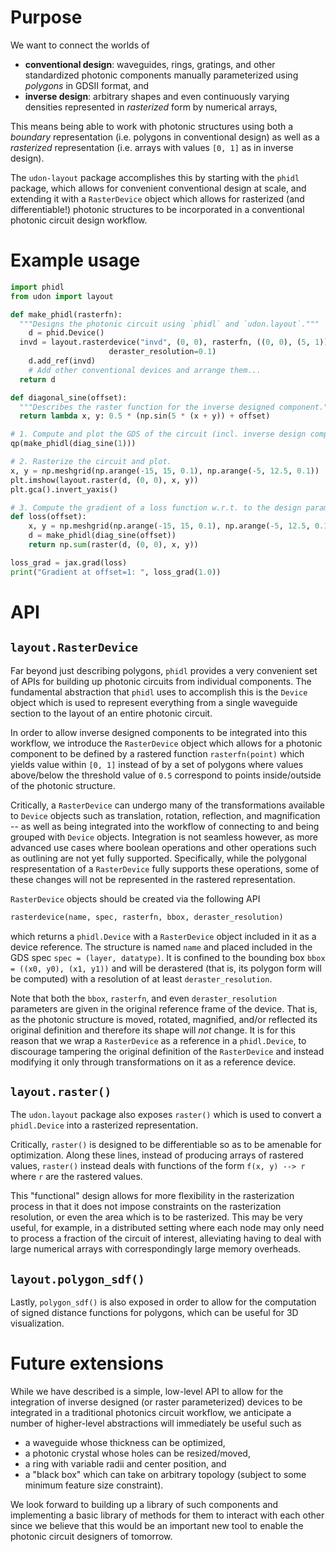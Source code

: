 # Purpose

We want to connect the worlds of
- __conventional design__: waveguides, rings, gratings, and other standardized photonic components manually parameterized using _polygons_ in GDSII format, and
- __inverse design__: arbitrary shapes and even continuously varying densities represented in _rasterized_ form by numerical arrays,

This means being able to work with photonic structures using both a _boundary_ representation 
(i.e. polygons in conventional design) as well as a _rasterized_ representation 
(i.e. arrays with values `[0, 1]` as in inverse design).

The `udon-layout` package accomplishes this by starting with the `phidl` package,
which allows for convenient conventional design at scale,
and extending it with a `RasterDevice` object which allows for rasterized (and differentiable!)
photonic structures to be incorporated in a conventional photonic circuit design workflow.

# Example usage

```python
import phidl
from udon import layout

def make_phidl(rasterfn):
  """Designs the photonic circuit using `phidl` and `udon.layout`."""
	d = phid.Device()
  invd = layout.rasterdevice("invd", (0, 0), rasterfn, ((0, 0), (5, 1)),
                      deraster_resolution=0.1)
	d.add_ref(invd)
	# Add other conventional devices and arrange them...
  return d

def diagonal_sine(offset):
  """Describes the raster function for the inverse designed component."""
  return lambda x, y: 0.5 * (np.sin(5 * (x + y)) + offset)

# 1. Compute and plot the GDS of the circuit (incl. inverse design component).
qp(make_phidl(diag_sine(1)))

# 2. Rasterize the circuit and plot.
x, y = np.meshgrid(np.arange(-15, 15, 0.1), np.arange(-5, 12.5, 0.1))
plt.imshow(layout.raster(d, (0, 0), x, y))
plt.gca().invert_yaxis()

# 3. Compute the gradient of a loss function w.r.t. to the design parameter `offset`.
def loss(offset):
	x, y = np.meshgrid(np.arange(-15, 15, 0.1), np.arange(-5, 12.5, 0.1))
	d = make_phidl(diag_sine(offset))
	return np.sum(raster(d, (0, 0), x, y))

loss_grad = jax.grad(loss)
print("Gradient at offset=1: ", loss_grad(1.0))
```

# API 

## `layout.RasterDevice`

Far beyond just describing polygons, `phidl` provides a very convenient set of APIs
for building up photonic circuits from individual components.
The fundamental abstraction that `phidl` uses to accomplish this is the `Device` object
which is used to represent everything from a single waveguide section to the layout of an entire photonic circuit.

In order to allow inverse designed components to be integrated into this workflow,
we introduce the `RasterDevice` object which allows for a photonic component
to be defined by a rastered function `rasterfn(point)` which yields value within `[0, 1]`
instead of by a set of polygons where values above/below the threshold value of `0.5`
correspond to points inside/outside of the photonic structure.

Critically, a `RasterDevice` can undergo many of the transformations available to `Device` objects
such as translation, rotation, reflection, and magnification --
as well as being integrated into the workflow of connecting to and being grouped with `Device` objects.
Integration is not seamless however, as more advanced use cases where boolean operations
and other operations such as outlining are not yet fully supported.
Specifically, while the polygonal respresentation of a `RasterDevice` fully supports
these operations, some of these changes will not be represented in the rastered representation.

`RasterDevice` objects should be created via the following API

```python
rasterdevice(name, spec, rasterfn, bbox, deraster_resolution)
```

which returns a `phidl.Device` with a `RasterDevice` object included in it as a device reference.
The structure is named `name` and placed included in the GDS spec `spec = (layer, datatype)`.
It is confined to the bounding box `bbox = ((x0, y0), (x1, y1))` and will be derastered
(that is, its polygon form will be computed) with a resolution of at least `deraster_resolution`.

Note that both the `bbox`, `rasterfn`, and even `deraster_resolution` parameters
are given in the original reference frame of the device.
That is, as the photonic structure is moved, rotated, magnified, and/or reflected
its original definition and therefore its shape will _not_ change.
It is for this reason that we wrap a `RasterDevice` as a reference in a `phidl.Device`,
to discourage tampering the original definition of the `RasterDevice`
and instead modifying it only through transformations on it as a reference device.

## `layout.raster()`

The `udon.layout` package also exposes `raster()` which is used to convert a `phidl.Device`
into a rasterized representation.

Critically, `raster()` is designed to be differentiable so as to be amenable for optimization.
Along these lines, instead of producing arrays of rastered values, `raster()` instead deals
with functions of the form `f(x, y) --> r` where `r` are the rastered values.

This "functional" design allows for more flexibility in the rasterization process
in that it does not impose constraints on the rasterization resolution,
or even the area which is to be rasterized.
This may be very useful, for example, in a distributed setting where each node
may only need to process a fraction of the circuit of interest,
alleviating having to deal with large numerical arrays with correspondingly
large memory overheads.

## `layout.polygon_sdf()`

Lastly, `polygon_sdf()` is also exposed in order to allow for the computation
of signed distance functions for polygons, which can be useful for 3D visualization.

# Future extensions
While we have described is a simple, low-level API to allow for the integration of inverse designed (or raster parameterized) devices to be integrated in a traditional photonics circuit workflow, we anticipate a number of higher-level abstractions will immediately be useful such as 

- a waveguide whose thickness can be optimized,
- a photonic crystal whose holes can be resized/moved,
- a ring with variable radii and center position, and
- a "black box" which can take on arbitrary topology (subject to some minimum feature size constraint).

We look forward to building up a library of such components and implementing a basic library
of methods for them to interact with each other
since we believe that this would be an important new tool to enable the photonic circuit designers of tomorrow.
